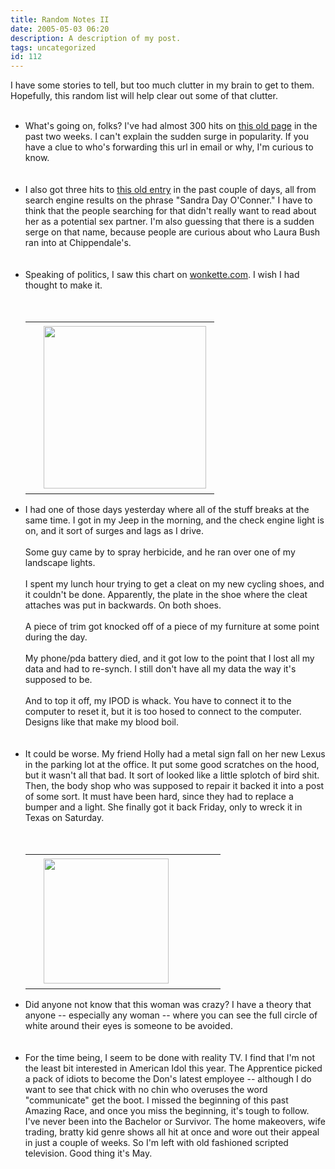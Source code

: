 ```yaml
---
title: Random Notes II
date: 2005-05-03 06:20
description: A description of my post.
tags: uncategorized
id: 112
---
```

I have some stories to tell, but too much clutter in my brain to get to them.  Hopefully, this random list will help clear out some of that clutter.<br />
<br />
<ul><li>What's going on, folks?  I've had almost 300 hits on <a href="http://theskinnyonbenny.com/blog/archives/00000034.php">this old page</a> in the past two weeks.  I can't explain the sudden surge in popularity.  If you have a clue to who's forwarding this url in email or why, I'm curious to know.</li>
<span class="spanEndPreview">&nbsp;</span><br /><br /><li>I also got three hits to <a href="http://www.theskinnyonbenny.com/blog/archives/00000060.php">this old entry</a> in the past couple of days, all from search engine results on the phrase "Sandra Day O'Conner."  I have to think that the people searching for that didn't really want to read about her as a potential sex partner.  I'm also guessing that there is a sudden serge on that name, because people are curious about who Laura Bush ran into at Chippendale's.</li><br />
<br />
<li>Speaking of politics, I saw this chart on <a href="http://wonkette.com">wonkette.com</a>.  I wish I had thought to make it.</li><br />
<br />
<table cellpadding=0 cellspacing=0 border=0 align=right><tr><td width=5 rowspan=2><spacer type=block width=5 height=1></td><td width=265><img src="/img/bushtwinchart.jpg" width="260" aborder=0 vspace=4></td></tr></table><br/><br/><br/><br />
<br />
<li>I had one of those days yesterday where all of the stuff breaks at the same time.  I got in my Jeep in the morning, and the check engine light is on, and it sort of surges and lags as I drive.  <br/><br/>Some guy came by to spray herbicide, and he ran over one of my landscape lights.  <br/><br/>I spent my lunch hour trying to get a cleat on my new cycling shoes, and it couldn't be done.  Apparently, the plate in the shoe where the cleat attaches was put in backwards.  On both shoes.<br/><br/>A piece of trim got knocked off of a piece of my furniture at some point during the day.<br/><br/>My phone/pda battery died, and it got low to the point that I lost all my data and had to re-synch.  I still don't have all my data the way it's supposed to be.<br/><br/>And to top it off, my IPOD is whack.  You have to connect it to the computer to reset it, but it is too hosed to connect to the computer.  Designs like that make my blood boil.</li><br />
<br />
<li>It could be worse.  My friend Holly had a metal sign fall on her new Lexus in the parking lot at the office.  It put some good scratches on the hood, but it wasn't all that bad.  It sort of looked like a little splotch of bird shit.  Then, the body shop who was supposed to repair it backed it into a post of some sort.  It must have been hard, since they had to replace a bumper and a light.  She finally got it back Friday, only to wreck it in Texas on Saturday.</li><br />
<br />
<table cellpadding=0 cellspacing=0 border=0 align=left><tr><td width=5 rowspan=2><spacer type=block width=5 height=1></td><td width=275><img src="/img/brideflee.jpg" height="200"  aborder=0 vspace=4></td></tr></table><li>Did anyone not know that this woman was crazy?  I have a theory that anyone -- especially any woman -- where you can see the full circle of white around their eyes is someone to be avoided.</li><br />
<br />
<li>For the time being, I seem to be done with reality TV.  I find that I'm not the least bit interested in American Idol this year.  The Apprentice picked a pack of idiots to become the Don's latest employee -- although I do want to see that chick with no chin who overuses the word "communicate" get the boot.  I missed the beginning of this past Amazing Race, and once you miss the beginning, it's tough to follow.  I've never been into the Bachelor or Survivor.  The home makeovers, wife trading, bratty kid genre shows all hit at once and wore out their appeal in just a couple of weeks.  So I'm left with old fashioned scripted television.  Good thing it's May.</li></ul>
